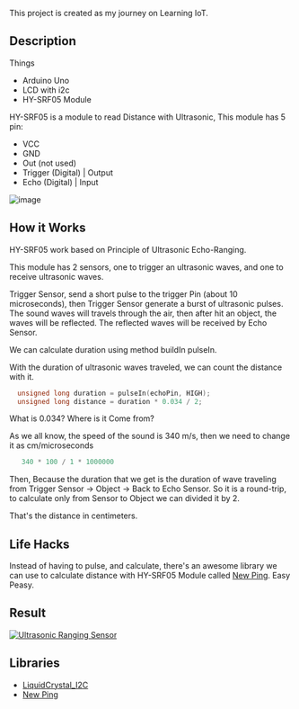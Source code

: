 This project is created as my journey on Learning IoT.

## Description
Things
- Arduino Uno
- LCD with i2c
- HY-SRF05 Module

HY-SRF05 is a module to read Distance with Ultrasonic,
This module has 5 pin:
- VCC
- GND
- Out (not used)
- Trigger (Digital) | Output
- Echo (Digital) | Input

![image](https://github.com/ayinmursalin/arduino-uno-distance-sensor/assets/9250558/ccbfafd4-d877-4040-899f-d3830e086804)

## How it Works
HY-SRF05 work based on Principle of Ultrasonic Echo-Ranging.

This module has 2 sensors, one to trigger an ultrasonic waves, and one to receive ultrasonic waves.

Trigger Sensor, send a short pulse to the trigger Pin (about 10 microseconds), then Trigger Sensor generate a burst of ultrasonic pulses.
The sound waves will travels through the air, then after hit an object, the waves will be reflected.
The reflected waves will be received by Echo Sensor.

We can calculate duration using method buildIn pulseIn.

With the duration of ultrasonic waves traveled, we can count the distance with it.

```C++
  unsigned long duration = pulseIn(echoPin, HIGH);
  unsigned long distance = duration * 0.034 / 2;
```

What is 0.034? Where is it Come from?

As we all know, the speed of the sound is 340 m/s, then we need to change it as cm/microseconds
```C++
   340 * 100 / 1 * 1000000
```
Then, Because the duration that we get is the duration of wave traveling from Trigger Sensor -> Object -> Back to Echo Sensor.
So it is a round-trip, to calculate only from Sensor to Object we can divided it by 2.

That's the distance in centimeters.

## Life Hacks
Instead of having to pulse, and calculate, there's an awesome library we can use to calculate distance with HY-SRF05 Module called [New Ping](https://bitbucket.org/teckel12/arduino-new-ping/src/master/).
Easy Peasy.


## Result
[![Ultrasonic Ranging Sensor](https://img.youtube.com/vi/g4Ai1kQoOP4/0.jpg)](https://www.youtube.com/watch?v=g4Ai1kQoOP4 "Ultrasonic Ranging Sensor")


## Libraries
- [LiquidCrystal_I2C](https://github.com/johnrickman/LiquidCrystal_I2C)
- [New Ping](https://bitbucket.org/teckel12/arduino-new-ping/src/master/)
